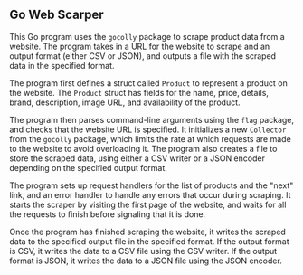 <h2>Go Web Scarper</h2>
<p>This Go program uses the <code>gocolly</code> package to scrape product data from a website. The program takes in a URL for the website to scrape and an output format (either CSV or JSON), and outputs a file with the scraped data in the specified format.</p>
<p>The program first defines a struct called <code>Product</code> to represent a product on the website. The <code>Product</code> struct has fields for the name, price, details, brand, description, image URL, and availability of the product.</p>
<p>The program then parses command-line arguments using the <code>flag</code> package, and checks that the website URL is specified. It initializes a new <code>Collector</code> from the <code>gocolly</code> package, which limits the rate at which requests are made to the website to avoid overloading it. The program also creates a file to store the scraped data, using either a CSV writer or a JSON encoder depending on the specified output format.</p>
<p>The program sets up request handlers for the list of products and the "next" link, and an error handler to handle any errors that occur during scraping. It starts the scraper by visiting the first page of the website, and waits for all the requests to finish before signaling that it is done.</p> 
<p>Once the program has finished scraping the website, it writes the scraped data to the specified output file in the specified format. If the output format is CSV, it writes the data to a CSV file using the CSV writer. If the output format is JSON, it writes the data to a JSON file using the JSON encoder.</p>
  </body>
</html>
